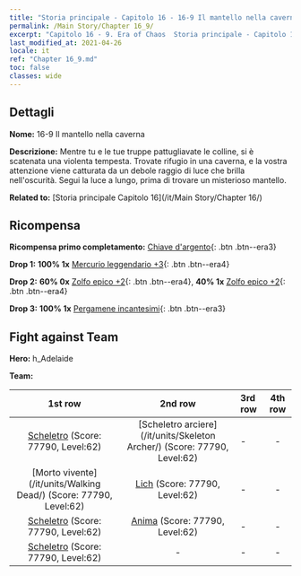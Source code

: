 ```yaml
---
title: "Storia principale - Capitolo 16 - 16-9 Il mantello nella caverna"
permalink: /Main Story/Chapter 16_9/
excerpt: "Capitolo 16 - 9. Era of Chaos  Storia principale - Capitolo 16_9. 16-9 Il mantello nella caverna"
last_modified_at: 2021-04-26
locale: it
ref: "Chapter 16_9.md"
toc: false
classes: wide
---
```


## Dettagli

 **Nome:** 16-9 Il mantello nella caverna

 **Descrizione:** Mentre tu e le tue truppe pattugliavate le colline, si è scatenata una violenta tempesta. Trovate rifugio in una caverna, e la vostra attenzione viene catturata da un debole raggio di luce che brilla nell'oscurità. Segui la luce a lungo, prima di trovare un misterioso mantello.

 **Related to:** [Storia principale Capitolo 16](/it/Main Story/Chapter 16/)

## Ricompensa

 **Ricompensa primo completamento:** [Chiave d'argento](/ItemsIT/con_693/){: .btn .btn--era3}

 **Drop 1:** **100% 1x** [Mercurio leggendario +3](/ItemsIT/mat_56/){: .btn .btn--era4}

 **Drop 2:** **60% 0x** [Zolfo epico +2](/ItemsIT/mat_50/){: .btn .btn--era4}, **40% 1x** [Zolfo epico +2](/ItemsIT/mat_50/){: .btn .btn--era4}

 **Drop 3:** **100% 1x** [Pergamene incantesimi](/ItemsIT/con_694/){: .btn .btn--era3}


## Fight against Team
 **Hero:** h_Adelaide

 **Team:**


  | 1st row | 2nd row | 3rd row | 4th row |
  |:----:|:----:|:----|:----:|
  | [Scheletro](/it/units/Skeleton/) (Score: 77790, Level:62)  | [Scheletro arciere](/it/units/Skeleton Archer/) (Score: 77790, Level:62)  | - | - |
  | [Morto vivente](/it/units/Walking Dead/) (Score: 77790, Level:62)  | [Lich](/it/units/Lich/) (Score: 77790, Level:62)  | - | - |
  | [Scheletro](/it/units/Skeleton/) (Score: 77790, Level:62)  | [Anima](/it/units/Wight/) (Score: 77790, Level:62)  | - | - |
  | [Scheletro](/it/units/Skeleton/) (Score: 77790, Level:62)  | - | - | - |


